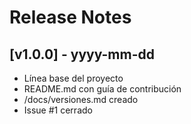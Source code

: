 # Release Notes

## [v1.0.0] - yyyy-mm-dd
- Línea base del proyecto
- README.md con guía de contribución
- /docs/versiones.md creado
- Issue #1 cerrado

